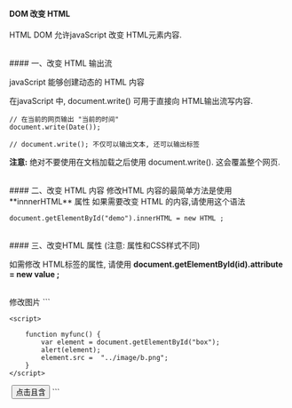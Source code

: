#### DOM 改变 HTML

HTML DOM 允许javaScript 改变 HTML元素内容.







<br>
#### 一、改变 HTML 输出流

javaScript 能够创建动态的 HTML 内容


在javaScript 中, document.write() 可用于直接向 HTML输出流写内容.

```
// 在当前的网页输出 "当前的时间"
document.write(Date());

// document.write(); 不仅可以输出文本, 还可以输出标签
```

**注意:**
绝对不要使用在文档加载之后使用 document.write(). 这会覆盖整个网页.








<br>
#### 二、改变 HTML 内容
修改HTML 内容的最简单方法是使用 **innnerHTML** 属性
如果需要改变 HTML 的内容,请使用这个语法

```
document.getElementById("demo").innerHTML = new HTML ;
```





<br>
#### 三、改变HTML 属性 (注意: 属性和CSS样式不同)

如需修改 HTML标签的属性, 请使用 **document.getElementById(id).attribute = new value ;**



<br>
修改图片
```
<!DOCTYPE html>
<html lang="en">
<head>
    <meta charset="UTF-8">
    <title>Title</title>

    <script> 

        function myfunc() {
            var element = document.getElementById("box");
            alert(element);
            element.src =  "../image/b.png"; 
        }
    </script>

</head>
<body> 
    <img id="box" src="../image/a.png" alt="">
    <button type="button" onclick="myfunc()">点击且含</button>
</body>
</html>
```


